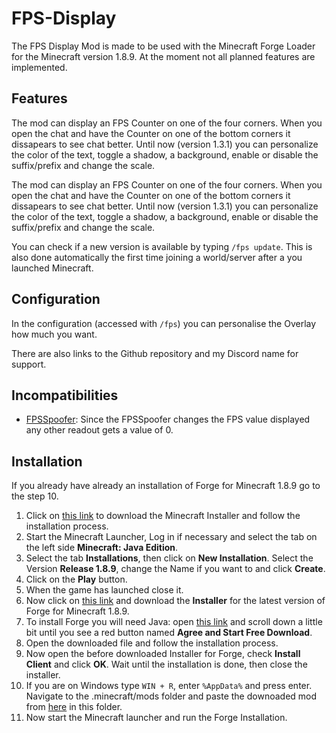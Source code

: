 # FPS-Display
The FPS Display Mod is made to be used with the Minecraft Forge Loader for the Minecraft version 1.8.9. At the moment not all planned features are implemented.

## Features
The mod can display an FPS Counter on one of the four corners. When you open the chat and have the Counter on one of the bottom corners it dissapears to see chat better. Until now (version 1.3.1) you can personalize the color of the text, toggle a shadow, a background, enable or disable the suffix/prefix and change the scale.

The mod can display an FPS Counter on one of the four corners. When you open the chat and have the Counter on one of the bottom corners it dissapears to see chat better. Until now (version 1.3.1) you can personalize the color of the text, toggle a shadow, a background, enable or disable the suffix/prefix and change the scale.

You can check if a new version is available by typing `/fps update`. This is also done automatically the first time joining a world/server after a you launched Minecraft.

## Configuration
In the configuration (accessed with `/fps`) you can personalise the Overlay how much you want.

There are also links to the Github repository and my Discord name for support.

## Incompatibilities
* [FPSSpoofer](https://www.9minecraft.net/fps-spoofer-mod/): Since the FPSSpoofer changes the FPS value displayed any other readout gets a value of 0.

## Installation
If you already have already an installation of Forge for Minecraft 1.8.9 go to the step 10.

1. Click on [this link](https://www.minecraft.net/download "Download Minecraft") to download the Minecraft Installer and follow the installation process.
2. Start the Minecraft Launcher, Log in if necessary and select the tab on the left side **Minecraft: Java Edition**.
3. Select the tab **Installations**, then click on **New Installation**. Select the Version **Release 1.8.9**, change the Name if you want to and click **Create**.
4. Click on the **Play** button.
5. When the game has launched close it.
6. Now click on [this link](https://files.minecraftforge.net/net/minecraftforge/forge/index_1.8.9.html) and download the **Installer** for the latest version of Forge for Minecraft 1.8.9.
7. To install Forge you will need Java: open [this link](https://www.java.com/en/download/) and scroll down a little bit until you see a red button named **Agree and Start Free Download**.
8. Open the downloaded file and follow the installation process.
9. Now open the before downloaded Installer for Forge, check **Install Client** and click **OK**. Wait until the installation is done, then close the installer.
10. If you are on Windows type `WIN + R`, enter `%AppData%` and press enter. Navigate to the .minecraft/mods folder and paste the downoaded mod from [here](https://github.com/kada49/FPS-Display/releases/latest) in this folder.
11. Now start the Minecraft launcher and run the Forge Installation.
